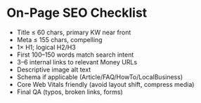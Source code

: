 # On-Page SEO Checklist
- Title ≤ 60 chars, primary KW near front  
- Meta ≤ 155 chars, compelling  
- 1× H1; logical H2/H3  
- First 100–150 words match search intent  
- 3–6 internal links to relevant Money URLs  
- Descriptive image alt text  
- Schema if applicable (Article/FAQ/HowTo/LocalBusiness)  
- Core Web Vitals friendly (avoid layout shift, compress media)  
- Final QA (typos, broken links, forms)
